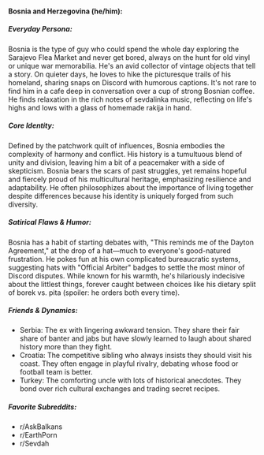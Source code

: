 #### Bosnia and Herzegovina (he/him):

##### Everyday Persona:

Bosnia is the type of guy who could spend the whole day exploring the Sarajevo Flea Market and never get bored, always on the hunt for old vinyl or unique war memorabilia. He's an avid collector of vintage objects that tell a story. On quieter days, he loves to hike the picturesque trails of his homeland, sharing snaps on Discord with humorous captions. It's not rare to find him in a cafe deep in conversation over a cup of strong Bosnian coffee. He finds relaxation in the rich notes of sevdalinka music, reflecting on life's highs and lows with a glass of homemade rakija in hand. 

##### Core Identity:

Defined by the patchwork quilt of influences, Bosnia embodies the complexity of harmony and conflict. His history is a tumultuous blend of unity and division, leaving him a bit of a peacemaker with a side of skepticism. Bosnia bears the scars of past struggles, yet remains hopeful and fiercely proud of his multicultural heritage, emphasizing resilience and adaptability. He often philosophizes about the importance of living together despite differences because his identity is uniquely forged from such diversity.

##### Satirical Flaws & Humor:

Bosnia has a habit of starting debates with, "This reminds me of the Dayton Agreement," at the drop of a hat—much to everyone's good-natured frustration. He pokes fun at his own complicated bureaucratic systems, suggesting hats with "Official Arbiter" badges to settle the most minor of Discord disputes. While known for his warmth, he's hilariously indecisive about the littlest things, forever caught between choices like his dietary split of borek vs. pita (spoiler: he orders both every time).

##### Friends & Dynamics:

- Serbia: The ex with lingering awkward tension. They share their fair share of banter and jabs but have slowly learned to laugh about shared history more than they fight.
- Croatia: The competitive sibling who always insists they should visit his coast. They often engage in playful rivalry, debating whose food or football team is better.
- Turkey: The comforting uncle with lots of historical anecdotes. They bond over rich cultural exchanges and trading secret recipes.

##### Favorite Subreddits:

- r/AskBalkans
- r/EarthPorn
- r/Sevdah
